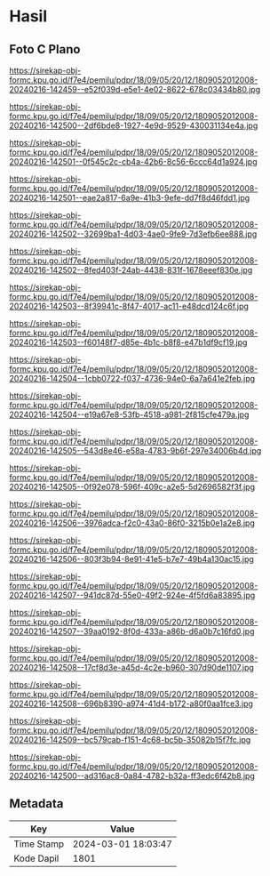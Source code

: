# Hasil

## Foto C Plano

https://sirekap-obj-formc.kpu.go.id/f7e4/pemilu/pdpr/18/09/05/20/12/1809052012008-20240216-142459--e52f039d-e5e1-4e02-8622-678c03434b80.jpg

https://sirekap-obj-formc.kpu.go.id/f7e4/pemilu/pdpr/18/09/05/20/12/1809052012008-20240216-142500--2df6bde8-1927-4e9d-9529-430031134e4a.jpg

https://sirekap-obj-formc.kpu.go.id/f7e4/pemilu/pdpr/18/09/05/20/12/1809052012008-20240216-142501--0f545c2c-cb4a-42b6-8c56-6ccc64d1a924.jpg

https://sirekap-obj-formc.kpu.go.id/f7e4/pemilu/pdpr/18/09/05/20/12/1809052012008-20240216-142501--eae2a817-6a9e-41b3-9efe-dd7f8d46fdd1.jpg

https://sirekap-obj-formc.kpu.go.id/f7e4/pemilu/pdpr/18/09/05/20/12/1809052012008-20240216-142502--32699ba1-4d03-4ae0-9fe9-7d3efb6ee888.jpg

https://sirekap-obj-formc.kpu.go.id/f7e4/pemilu/pdpr/18/09/05/20/12/1809052012008-20240216-142502--8fed403f-24ab-4438-831f-1678eeef830e.jpg

https://sirekap-obj-formc.kpu.go.id/f7e4/pemilu/pdpr/18/09/05/20/12/1809052012008-20240216-142503--8f39941c-8f47-4017-ac11-e48dcd124c6f.jpg

https://sirekap-obj-formc.kpu.go.id/f7e4/pemilu/pdpr/18/09/05/20/12/1809052012008-20240216-142503--f60148f7-d85e-4b1c-b8f8-e47b1df9cf19.jpg

https://sirekap-obj-formc.kpu.go.id/f7e4/pemilu/pdpr/18/09/05/20/12/1809052012008-20240216-142504--1cbb0722-f037-4736-94e0-6a7a641e2feb.jpg

https://sirekap-obj-formc.kpu.go.id/f7e4/pemilu/pdpr/18/09/05/20/12/1809052012008-20240216-142504--e19a67e8-53fb-4518-a981-2f815cfe479a.jpg

https://sirekap-obj-formc.kpu.go.id/f7e4/pemilu/pdpr/18/09/05/20/12/1809052012008-20240216-142505--543d8e46-e58a-4783-9b6f-297e34006b4d.jpg

https://sirekap-obj-formc.kpu.go.id/f7e4/pemilu/pdpr/18/09/05/20/12/1809052012008-20240216-142505--0f92e078-596f-409c-a2e5-5d2696582f3f.jpg

https://sirekap-obj-formc.kpu.go.id/f7e4/pemilu/pdpr/18/09/05/20/12/1809052012008-20240216-142506--3976adca-f2c0-43a0-86f0-3215b0e1a2e8.jpg

https://sirekap-obj-formc.kpu.go.id/f7e4/pemilu/pdpr/18/09/05/20/12/1809052012008-20240216-142506--803f3b94-8e91-41e5-b7e7-49b4a130ac15.jpg

https://sirekap-obj-formc.kpu.go.id/f7e4/pemilu/pdpr/18/09/05/20/12/1809052012008-20240216-142507--941dc87d-55e0-49f2-924e-4f5fd6a83895.jpg

https://sirekap-obj-formc.kpu.go.id/f7e4/pemilu/pdpr/18/09/05/20/12/1809052012008-20240216-142507--39aa0192-8f0d-433a-a86b-d6a0b7c16fd0.jpg

https://sirekap-obj-formc.kpu.go.id/f7e4/pemilu/pdpr/18/09/05/20/12/1809052012008-20240216-142508--17cf8d3e-a45d-4c2e-b960-307d90de1107.jpg

https://sirekap-obj-formc.kpu.go.id/f7e4/pemilu/pdpr/18/09/05/20/12/1809052012008-20240216-142508--696b8390-a974-41d4-b172-a80f0aa1fce3.jpg

https://sirekap-obj-formc.kpu.go.id/f7e4/pemilu/pdpr/18/09/05/20/12/1809052012008-20240216-142509--bc579cab-f151-4c68-bc5b-35082b15f7fc.jpg

https://sirekap-obj-formc.kpu.go.id/f7e4/pemilu/pdpr/18/09/05/20/12/1809052012008-20240216-142500--ad316ac8-0a84-4782-b32a-ff3edc6f42b8.jpg


## Metadata

| Key        | Value               |
| ---------- | ------------------- |
| Time Stamp | 2024-03-01 18:03:47 |
| Kode Dapil | 1801                |



